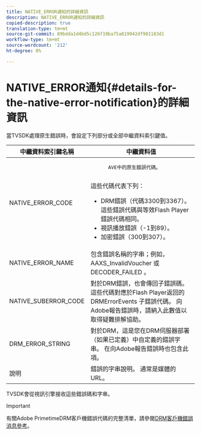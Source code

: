```yaml
---
title: NATIVE_ERROR通知的詳細資訊
description: NATIVE_ERROR通知的詳細資訊
copied-description: true
translation-type: tm+mt
source-git-commit: 89bdda1d4bd5c126f19ba75a819942df901183d1
workflow-type: tm+mt
source-wordcount: '212'
ht-degree: 0%

---
```



# NATIVE_ERROR通知{#details-for-the-native-error-notification}的詳細資訊

當TVSDK處理原生錯誤時，會設定下列部分或全部中繼資料索引鍵值。

<table id="table_86A21619515B435DBB65DC4DFBB64B29"> 
 <thead> 
  <tr> 
   <th colname="col1" class="entry"> 中繼資料索引鍵名稱 </th> 
   <th colname="col2" class="entry"> 中繼資料值 </th> 
  </tr> 
 </thead>
 <tbody> 
  <tr> 
   <td colname="col1"> <span class="codeph"> NATIVE_ERROR_CODE  </span> </td> 
   <td colname="col2"> 
    <pre>
      AVE中的原生錯誤代碼。 
    </pre> 這些代碼代表下列： 
    <ul id="ul_330C626DE27B45A09E8851CC24768A07"> 
     <li id="li_0845A9BBB55545BDB49BD4F4802C0E54">DRM錯誤（代碼3300到3367）。 這些錯誤代碼與等效Flash Player錯誤代碼相同。 </li> 
     <li id="li_98A571480C154CF0AE1DC101FF0834C4">視訊播放錯誤（-1到89）。 </li> 
     <li id="li_D7C19955DEF94DA88B822C8C57D6D2F4">加密錯誤（300到307）。 </li> 
    </ul> </td> 
  </tr> 
  <tr> 
   <td colname="col1"> <span class="codeph"> NATIVE_ERROR_NAME  </span> </td> 
   <td colname="col2"> 包含錯誤名稱的字串；例如，<span class="codeph"> AAXS_InvalidVoucher </span>或<span class="codeph"> DECODER_FAILED </span>。 </td> 
  </tr> 
  <tr> 
   <td colname="col1"> <span class="codeph"> NATIVE_SUBERROR_CODE  </span> </td> 
   <td colname="col2"> 對於DRM錯誤，也會傳回子錯誤碼。 這些代碼對應於Flash Player返回的<span class="codeph"> DRMErrorEvents </span>子錯誤代碼。 向Adobe報告錯誤時，請納入此數值以取得疑難排解協助。 </td> 
  </tr> 
  <tr> 
   <td colname="col1"> <span class="codeph"> DRM_ERROR_STRING  </span> </td> 
   <td colname="col2"> 對於DRM，這是您在DRM伺服器部署（如果已定義）中自定義的錯誤字串。 在向Adobe報告錯誤時也包含此項。 </td> 
  </tr> 
  <tr> 
   <td colname="col1"> <span class="codeph"> 說明  </span> </td> 
   <td colname="col2"> 錯誤的字串說明。 通常是媒體的URL。 </td> 
  </tr> 
 </tbody> 
</table>

TVSDK會從視訊引擎接收這些錯誤碼和字串。

>[!IMPORTANT]
>
>有關Adobe PrimetimeDRM客戶機錯誤代碼的完整清單，請參閱[DRM客戶機錯誤消息參考](https://helpx.adobe.com/content/dam/help/en/primetime/drm/drm_client_error_message_reference.pdf)。